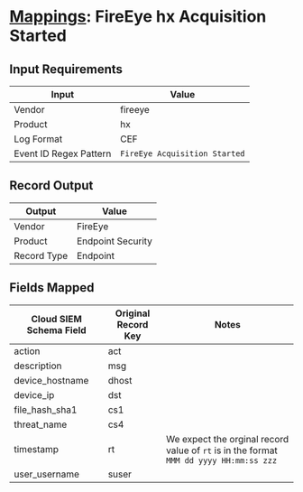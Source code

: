 # [Mappings](README.md): FireEye hx Acquisition Started

## Input Requirements

|Input|Value|
|-----|-----|
|Vendor|fireeye|
|Product|hx|
|Log Format|CEF|
|Event ID Regex Pattern|`FireEye Acquisition Started`|

## Record Output

|Output|Value|
|------|-----|
|Vendor|FireEye|
|Product|Endpoint Security|
|Record Type|Endpoint|

## Fields Mapped

|Cloud SIEM Schema Field|Original Record Key|Notes|
|-----------------------|-------------------|-----|
|action|act||
|description|msg||
|device_hostname|dhost||
|device_ip|dst||
|file_hash_sha1|cs1||
|threat_name|cs4||
|timestamp|rt|We expect the orginal record value of `rt` is in the format `MMM dd yyyy HH:mm:ss zzz`|
|user_username|suser||

